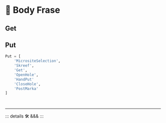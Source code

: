 
# 🔷 <move>Body Frase</move>

## Get

## Put

```py
Put = [
    'MicrositeSelection',
    'Skreef',
    'Get',
    'OpenHole',
    'HandPut'
    'CloseHole',
    'PostMarka'
]




```

---

<!-- =================================================== -->
<!-- =================================================== -->
<!-- =================================================== -->
<!-- =================================================== -->
<!-- =================================================== -->
::: details 🛠 <dev>&&&</dev>
:::
